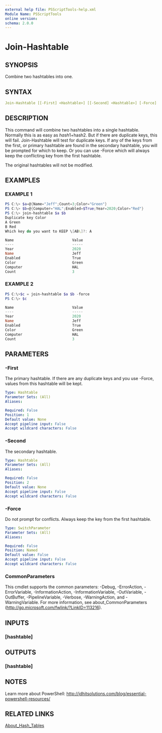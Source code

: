 ```yaml
---
external help file: PSScriptTools-help.xml
Module Name: PSScriptTools
online version:
schema: 2.0.0
---
```


# Join-Hashtable

## SYNOPSIS

Combine two hashtables into one.

## SYNTAX

```yaml
Join-Hashtable [[-First] <Hashtable>] [[-Second] <Hashtable>] [-Force] [<CommonParameters>]
```

## DESCRIPTION

This command will combine two hashtables into a single hashtable. Normally this is as easy as $hash1+$hash2. But if there are duplicate keys, this will fail. Join-Hashtable will test for duplicate keys. If any of the keys from the first, or primary hashtable are found in the secondary hashtable, you will be prompted for which to keep. Or you can use -Force which will always keep the conflicting key from the first hashtable.

The original hashtables will not be modified.

## EXAMPLES

### EXAMPLE 1

```powershell
PS C:\> $a=@{Name="Jeff";Count=3;Color="Green"}
PS C:\> $b=@{Computer="HAL";Enabled=$True;Year=2020;Color="Red"}
PS C:\> join-hashtable $a $b
Duplicate key Color
A Green
B Red
Which key do you want to KEEP \[AB\]?: A

Name                           Value
----                           -----
Year                           2020
Name                           Jeff
Enabled                        True
Color                          Green
Computer                       HAL
Count                          3
```

### EXAMPLE 2

```powershell
PS C:\>$c = join-hashtable $a $b -force
PS C:\> $c

Name                           Value
----                           -----
Year                           2020
Name                           Jeff
Enabled                        True
Color                          Green
Computer                       HAL
Count                          3
```

## PARAMETERS

### -First

The primary hashtable. If there are any duplicate keys and you use -Force, values from this hashtable will be kept.

```yaml
Type: Hashtable
Parameter Sets: (All)
Aliases:

Required: False
Position: 1
Default value: None
Accept pipeline input: False
Accept wildcard characters: False
```

### -Second

The secondary hashtable.

```yaml
Type: Hashtable
Parameter Sets: (All)
Aliases:

Required: False
Position: 2
Default value: None
Accept pipeline input: False
Accept wildcard characters: False
```

### -Force

Do not prompt for conflicts. Always keep the key from the first hashtable.

```yaml
Type: SwitchParameter
Parameter Sets: (All)
Aliases:

Required: False
Position: Named
Default value: False
Accept pipeline input: False
Accept wildcard characters: False
```

### CommonParameters

This cmdlet supports the common parameters: -Debug, -ErrorAction, -ErrorVariable, -InformationAction, -InformationVariable, -OutVariable, -OutBuffer, -PipelineVariable, -Verbose, -WarningAction, and -WarningVariable.
For more information, see about_CommonParameters (http://go.microsoft.com/fwlink/?LinkID=113216).

## INPUTS

### [hashtable]

## OUTPUTS

### [hashtable]

## NOTES

Learn more about PowerShell: http://jdhitsolutions.com/blog/essential-powershell-resources/

## RELATED LINKS

[About_Hash_Tables]()
